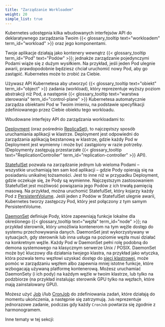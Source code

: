 ```yaml
---
title: "Zarządzanie Workloadem"
weight: 20
simple_list: true
---
```


Kubernetes udostępnia kilka wbudowanych interfejsów API do deklaratywnego
zarządzania Twoim
{{< glossary_tooltip text="workloadem" term_id="workload" >}} oraz jego komponentami.

Twoje aplikacje działają jako kontenery wewnątrz
{{< glossary_tooltip term_id="Pod" text="Podów" >}}; jednakże zarządzanie pojedynczymi Podami wiąże się z
dużym wysiłkiem. Na przykład, jeśli jeden Pod ulegnie awarii, prawdopodobnie
będziesz chciał uruchomić nowy Pod, aby go zastąpić. Kubernetes może to zrobić za Ciebie.

Używasz API Kubernetesa aby utworzyć {{< glossary_tooltip text="obiekt" term_id="object" >}}
zadania (workload), który reprezentuje wyższy poziom abstrakcji niż
Pod, a następnie {{< glossary_tooltip text="warstwa sterowania" term_id="control-plane" >}}
Kubernetesa automatycznie zarządza obiektami Pod w Twoim
imieniu, na podstawie specyfikacji zdefiniowanego przez Ciebie obiektu tego workloadu.

Wbudowane interfejsy API do zarządzania workloadami to:

[Deployment](/docs/concepts/workloads/controllers/deployment/) (oraz pośrednio
[ReplicaSet](/docs/concepts/workloads/controllers/replicaset/)), to najczęstszy
sposób uruchamiania aplikacji w klastrze. Deployment jest odpowiedni do
zarządzania aplikacją bezstanową w klastrze, gdzie każdy Pod w Deployment jest wymienny i może
być zastąpiony w razie potrzeby. (Deploymenty zastępują przestarzałe
{{< glossary_tooltip text="ReplicationController" term_id="replication-controller" >}} API).

[StatefulSet](/docs/concepts/workloads/controllers/statefulset/) pozwala
na zarządzanie jednym lub wieloma Podami – wszystkie uruchamiają ten sam
kod aplikacji – gdzie Pody opierają się na posiadaniu unikalnej tożsamości.
Jest to inne niż w przypadku Deployment, gdzie oczekuje się, że Pody są
wymienne. Najczęstszym zastosowaniem StatefulSet jest możliwość powiązania
jego Podów z ich trwałą pamięcią masową. Na przykład, można uruchomić
StatefulSet, który kojarzy każdy Pod z [PersistentVolume](/docs/concepts/storage/persistent-volumes/).
Jeśli jeden z Podów w StatefulSet ulegnie awarii,
Kubernetes tworzy zastępczy Pod, który jest połączony z tym samym PersistentVolume.

[DaemonSet](/docs/concepts/workloads/controllers/daemonset/) definiuje Pody,
które zapewniają funkcje lokalne dla określonego
{{< glossary_tooltip text="węzła" term_id="node" >}}; na przykład sterownik, który umożliwia kontenerom na tym
węźle dostęp do systemu przechowywania danych. DaemonSet jest wykorzystywany w
sytuacjach, gdy sterownik lub inna usługa na poziomie węzła musi działać na
konkretnym węźle. Każdy Pod w DaemonSet pełni rolę podobną do demona systemowego na
klasycznym serwerze Unix / POSIX. DaemonSet może być kluczowy dla działania twojego
klastra, na przykład jako wtyczka, która pozwala temu węzłowi uzyskać dostęp do
[sieci klastrowej](/docs/concepts/cluster-administration/networking/#how-to-implement-the-kubernetes-network-model),
może pomóc w zarządzaniu węzłem albo
zapewnia mniej istotne funkcje, które wzbogacają używaną platformę kontenerową. Możesz uruchamiać
DaemonSety (i ich pody) na każdym węźle w twoim klastrze, lub tylko
na podzbiorze (na przykład instalując sterownik GPU tylko na węzłach, które mają zainstalowany GPU).

Możesz użyć [Job](/docs/concepts/workloads/controllers/job/) i/lub
[CronJob](/docs/concepts/workloads/controllers/cron-jobs/) do zdefiniowania zadań, które
działają do momentu ukończenia, a następnie się zatrzymują. `Job` reprezentuje
jednorazowe zadanie, podczas gdy każdy `CronJob` powtarza się zgodnie z harmonogramem.

Inne tematy w tej sekcji:
<!-- relies on simple_list: true in the front matter -->
